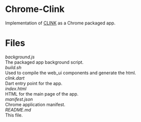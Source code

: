 Chrome-Clink
============

Implementation of [CLINK](http://allendowney.com/research/clink) as a Chrome packaged app.

Files
=====

*background.js*  
The packaged app background script.  
*build.sh*  
Used to compile the web_ui components and generate the html.  
*clink.dart*  
Dart entry point for the app.  
*index.html*  
HTML for the main page of the app.  
*manifest.json*  
Chrome application manifest.  
*README.md*  
This file.  

